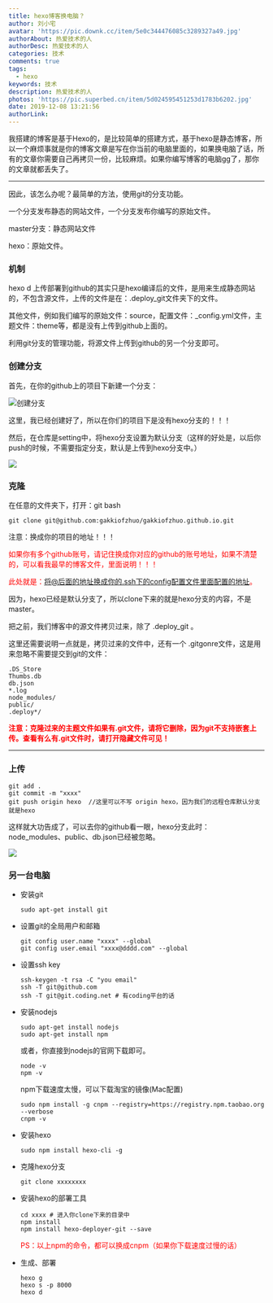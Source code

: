 ```yaml
---
title: hexo博客换电脑？
author: 刘小宅
avatar: 'https://pic.downk.cc/item/5e0c344476085c3289327a49.jpg'
authorAbout: 热爱技术的人
authorDesc: 热爱技术的人
categories: 技术
comments: true
tags:
  - hexo
keywords: 技术
description: 热爱技术的人
photos: 'https://pic.superbed.cn/item/5d024595451253d1783b6202.jpg'
date: 2019-12-08 13:21:56
authorLink:
---
```


我搭建的博客是基于Hexo的，是比较简单的搭建方式，基于hexo是静态博客，所以一个麻烦事就是你的博客文章是写在你当前的电脑里面的，如果换电脑了话，所有的文章你需要自己再拷贝一份，比较麻烦。如果你编写博客的电脑gg了，那你的文章就都丢失了。

---

因此，该怎么办呢？最简单的方法，使用git的分支功能。

一个分支发布静态的网站文件，一个分支发布你编写的原始文件。

master分支：静态网站文件

hexo：原始文件。

### 机制

hexo d 上传部署到github的其实只是hexo编译后的文件，是用来生成静态网站的，不包含源文件，上传的文件是在：.deploy_git文件夹下的文件。

其他文件，例如我们编写的原始文件：source，配置文件：_config.yml文件，主题文件：theme等，都是没有上传到github上面的。

利用git分支的管理功能，将源文件上传到github的另一个分支即可。

### 创建分支

首先，在你的github上的项目下新建一个分支：

![创建分支](https://pic.superbed.cn/item/5dec8ca5f1f6f81c50761611.jpg)

这里，我已经创建好了，所以在你们的项目下是没有hexo分支的！！！

然后，在仓库是setting中，将hexo分支设置为默认分支（这样的好处是，以后你push的时候，不需要指定分支，默认是上传到hexo分支中。）

![](https://pic2.superbed.cn/item/5dec8dd8f1f6f81c50764309.jpg)

### 克隆

在任意的文件夹下，打开：git bash

```
git clone git@github.com:gakkiofzhuo/gakkiofzhuo.github.io.git
```

注意：换成你的项目的地址！！！

<font color="red">如果你有多个github账号，请记住换成你对应的github的账号地址，如果不清楚的，可以看我最早的博客文件，里面说明！！！</font>

<font color="red">此处就是：将@后面的地址换成你的.ssh下的config配置文件里面配置的地址。</font>

因为，hexo已经是默认分支了，所以clone下来的就是hexo分支的内容，不是master。

把之前，我们博客中的源文件拷贝过来，除了 .deploy_git 。

这里还需要说明一点就是，拷贝过来的文件中，还有一个 .gitgonre文件，这是用来忽略不需要提交到git的文件：

```
.DS_Store
Thumbs.db
db.json
*.log
node_modules/
public/
.deploy*/
```

<font color="red">**注意：克隆过来的主题文件如果有.git文件，请将它删除，因为git不支持嵌套上传。查看有么有.git文件时，请打开隐藏文件可见！**</font>

---

### 上传

```
git add .
git commit -m "xxxx"
git push origin hexo  //这里可以不写 origin hexo，因为我们的远程仓库默认分支就是hexo
```

这样就大功告成了，可以去你的github看一眼，hexo分支此时：node_modules、public、db.json已经被忽略。

![](https://pic3.superbed.cn/item/5dec91acf1f6f81c50770a48.jpg)

### 另一台电脑

- 安装git

  ```
  sudo apt-get install git
  ```

- 设置git的全局用户和邮箱

  ```
  git config user.name "xxxx" --global
  git config user.email "xxxx@dddd.com" --global
  ```

- 设置ssh key

  ```
  ssh-keygen -t rsa -C "you email"
  ssh -T git@github.com
  ssh -T git@git.coding.net # 有coding平台的话
  ```

- 安装nodejs

  ```
  sudo apt-get install nodejs
  sudo apt-get install npm
  ```

  或者，你直接到nodejs的官网下载即可。

  ```
  node -v
  npm -v
  ```

  npm下载速度太慢，可以下载淘宝的镜像(Mac配置)

  ```
  sudo npm install -g cnpm --registry=https://registry.npm.taobao.org --verbose
  cnpm -v
  ```

- 安装hexo

  ```
  sudo npm install hexo-cli -g
  ```

- 克隆hexo分支

  ```
  git clone xxxxxxxx
  ```

- 安装hexo的部署工具

  ```
  cd xxxx # 进入你clone下来的目录中
  npm install
  npm install hexo-deployer-git --save
  ```

  <font color="red">PS：以上npm的命令，都可以换成cnpm（如果你下载速度过慢的话）</font>

- 生成、部署

  ```
  hexo g
  hexo s -p 8000
  hexo d
  ```

  